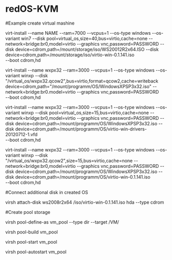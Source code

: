 # redOS-KVM

#Example create virtual mashine

virt-install --name NAME --ram=7000 --vcpus=1 --os-type windows 
--os-variant win7 --disk pool=virtual_os,size=40,bus=virtio,cache=none 
--network=bridge:br0,model=virtio --graphics vnc,password=PASSWORD 
--disk device=cdrom,path=/mount/storage/iso/WS20012R2x64.ISO 
--disk device=cdrom,path=/mount/storage/iso/virtio-win-0.1.141.iso  
--boot cdrom,hd

virt-install --name wxpx32 --ram=3000 --vcpus=1 --os-type windows --os-variant winxp 
--disk "/virtual_os/wxpx32.qcow2",bus=virtio,format=qcow2,cache=writeback device=cdrom,path="/mount/programm/OS/WindowsXPSP3x32.iso" 
--network=bridge:br0.model=virtio --graphics vnc,password=PASSWORD  
--boot cdrom,hd

virt-install --name wxpx32 --ram=3000 --vcpus=1 --os-type windows --os-variant winxp 
--disk pool=virtual_os,size=15,bus=virtio,cache=none 
--network=bridge:br0,model=virtio --graphics vnc,password=PASSWORD --disk device=cdrom,path=/mount/programm/OS/WindowsXPSP3x32.iso 
--disk device=cdrom,path=/mount/programm/OS/virtio-win-drivers-20120712-1.vfd  
--boot cdrom,hd

virt-install --name wxpx32 --ram=3000 --vcpus=1 --os-type windows --os-variant winxp 
--disk "/virtual_os/wxpx32.qcow2",size=15,bus=virtio,cache=none --network=bridge:br0,model=virtio 
--graphics vnc,password=PASSWORD --disk device=cdrom,path=/mount/programm/OS/WindowsXPSP3x32.iso 
--disk device=cdrom,path=/mount/programm/OS/virtio-win-0.1.141.iso  
--boot cdrom,hd

#Connect additional disk in created OS

virsh attach-disk ws2008r2x64 /iso/virtio-win-0.1.141.iso hda --type cdrom

#Create pool storage

virsh pool-define-as vm_pool --type dir --target /VM/

virsh pool-build vm_pool

virsh pool-start vm_pool

virsh pool-autostart vm_pool
 
 
 
